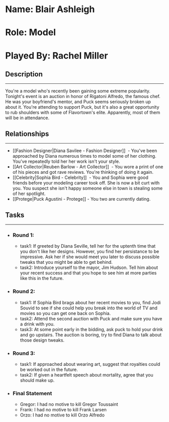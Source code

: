 # Name: Blair Ashleigh
# Role: Model
# Played By: Rachel Miller

## Description
---
You're a model who's recently been gaining some extreme popularity. Tonight's event is an auction in honor of Rigatoni Alfredo, the famous chef. He was your boyfriend's mentor, and Puck seems seriously broken up about it. You're attending to support Puck, but it's also a great opportunity to rub shoulders with some of Flavortown's elite. Apparently, most of them will be in attendance.

## Relationships
---
- [[Fashion Designer|Diana Savilee - Fashion Designer]]  - You've been approached by Diana numerous times to model some of her clothing. You've repeatedly told her her work isn't your style.
- [[Art Collector|Reuben Barlow - Art Collector]]  - You wore a print of one of his pieces and got rave reviews. You're thinking of doing it again.
- [[Celebrity|Sophia Bird - Celebrity]]  - You and Sophia were good friends before your modeling career took off. She is now a bit curt with you. You suspect she isn't happy someone else in town is stealing some of her spotlight.
- [[Protege|Puck Agustini - Protege]] - You two are currently dating.

## Tasks
___
- ### Round 1: 
	- task1: If greeted by Diana Seville, tell her for the uptenth time that you don't like her designs. However, you find her persistance to be impressive. Ask her if she would meet you later to discuss possible tweaks that you might be able to get behind.
	- task2: Introduce yourself to the mayor, Jim Hudson. Tell him about your recent success and that you hope to see him at more parties like this in the future.
- ### Round 2:
	- task1: If Sophia Bird brags about her recent movies to you, find Jodi Souvid to see if she could help you break into the world of TV and movies so you can get one back on Sophia.
	- task2: Attend the second auction with Puck and make sure you have a drink with you.
	- task3: At some point early in the bidding, ask puck to hold your drink and go upstairs. The auction is boring, try to find Diana to talk about those design tweaks.
- ### Round 3:
	- task1: If approached about wearing art, suggest that royalties could be worked out in the future.
	- task2: If given a heartfelt speech about mortality, agree that you should make up.
- ### Final Statement
	- Gregor: I had no motive to kill Gregor Toussaint
	- Frank: I had no motive to kill Frank Larsen
	- Orzo: I had no motive to kill Orzo Alfredo
